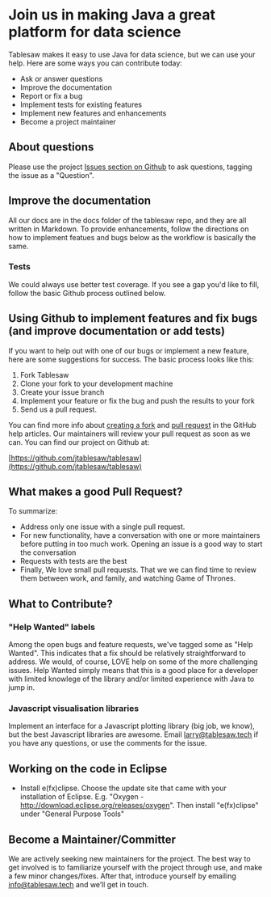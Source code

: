 Join us in making Java a great platform for data science
========================================================

Tablesaw makes it easy to use Java for data science, but we can use your help. Here are some ways you can contribute today:

* Ask or answer questions
* Improve the documentation
* Report or fix a bug
* Implement tests for existing features
* Implement new features and enhancements
* Become a project maintainer

## About questions

Please use the project [Issues section on Github](https://github.com/jtablesaw/tablesaw/issues) to ask questions, tagging the issue as a "Question".

## Improve the documentation
All our docs are in the docs folder of the tablesaw repo, and they are all written in Markdown. To provide enhancements, follow the directions on how to implement featues and bugs below as the workflow is basically the same.

### Tests
We could always use better test coverage. If you see a gap you'd like to fill, follow the basic Github process outlined below. 

## Using Github to implement features and fix bugs (and improve documentation or add tests)

If you want to help out with one of our bugs or implement a new feature, here are some suggestions for success.  The basic process looks like this:

1. Fork Tablesaw
2. Clone your fork to your development machine
3. Create your issue branch
4. Implement your feature or fix the bug and push the results to your fork
5. Send us a pull request.

You can find more info about [creating a fork](https://help.github.com/articles/fork-a-repo/) and [pull request](https://help.github.com/articles/creating-a-pull-request-from-a-fork/) in the GitHub help articles. Our maintainers will review your pull request as soon as we can. You can find our project on Github at:

[https://github.com/jtablesaw/tablesaw](https://github.com/jtablesaw/tablesaw)

## What makes a good Pull Request?

To summarize:

* Address only one issue with a single pull request.
* For new functionality, have a conversation with one or more maintainers before putting in too much work. Opening an issue is a good way to start the conversation
* Requests with tests are the best
* Finally, We love small pull requests. That we we can find time to review them between work, and family, and watching Game of Thrones.

## What to Contribute?
### "Help Wanted" labels
Among the open bugs and feature requests, we've tagged some as "Help Wanted". This indicates that a fix should be relatively straightforward to address. We would, of course, LOVE help on some of the more challenging issues. Help Wanted simply means that this is a good place for a developer with limited knowlege of the library and/or limited experience with Java to jump in. 

### Javascript visualisation libraries
Implement an interface for a Javascript plotting library (big job, we know), but the best Javascript libraries are awesome.
Email larry@tablesaw.tech if you have any questions, or use the comments for the issue.

## Working on the code in Eclipse

* Install e(fx)clipse. Choose the update site that came with your installation of Eclipse. E.g. "Oxygen - http://download.eclipse.org/releases/oxygen". Then install "e(fx)clipse" under "General Purpose Tools"

## Become a Maintainer/Committer

We are actively seeking new maintainers for the project. The best way to get involved is to familiarize yourself with the project through use, and make a few minor changes/fixes. After that, introduce yourself by emailing info@tablesaw.tech and we’ll get in touch.
